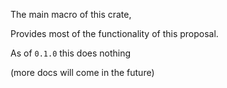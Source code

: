 The main macro of this crate,

Provides most of the functionality of this proposal.

As of `0.1.0` this does nothing

(more docs will come in the future)
